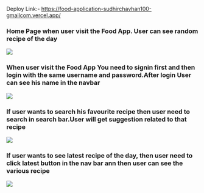 Deploy Link:- https://food-application-sudhirchavhan100-gmailcom.vercel.app/

<h3>Home Page when user visit the Food App. User can see random recipe of the day</h3>
<img src="https://user-images.githubusercontent.com/95076519/165962008-8dde04ee-dd77-4f81-b9f2-44fa05970617.png"/>

<h3>When user visit the Food App You need to signin first and then login with the same username and password.After login User can see his name in the navbar</h3>
<img src="https://user-images.githubusercontent.com/95076519/165964044-4a1bfe49-a105-4c21-9d79-fe6d29a4b360.png"/>

<h3>If user wants to search his favourite recipe then user need to search in search bar.User will get suggestion related to that recipe</h3>
<img src="https://user-images.githubusercontent.com/95076519/165964524-e67f4072-9dcf-42ce-ac3a-17738df6f3dc.png"/>

<h3>If user wants to see latest recipe of the day, then  user need to click latest button in the nav bar  ann then user can see the various recipe</h3>
<img src="https://user-images.githubusercontent.com/95076519/165965340-7bcea5ad-c4ad-4cc0-b922-acae5c3de137.png"/>


<!-- ![Screenshot (556)](https://user-images.githubusercontent.com/95076519/165962008-8dde04ee-dd77-4f81-b9f2-44fa05970617.png) -->
<!-- ![Screenshot (557)](https://user-images.githubusercontent.com/95076519/165964044-4a1bfe49-a105-4c21-9d79-fe6d29a4b360.png) -->
<!-- ![Screenshot (559)](https://user-images.githubusercontent.com/95076519/165964524-e67f4072-9dcf-42ce-ac3a-17738df6f3dc.png) -->
<!-- ![Screenshot (558)](https://user-images.githubusercontent.com/95076519/165965340-7bcea5ad-c4ad-4cc0-b922-acae5c3de137.png) -->
